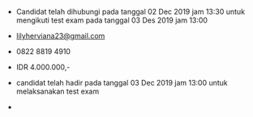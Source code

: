 - Candidat telah dihubungi pada tanggal 02 Dec 2019 jam 13:30 untuk mengikuti test exam pada tanggal 03 Des 2019 jam 13:00

- lilyherviana23@gmail.com

- 0822 8819 4910

- IDR 4.000.000,-

- candidat telah hadir pada tanggal 03 Dec 2019 jam 13:00 untuk melaksanakan test exam 

- 
